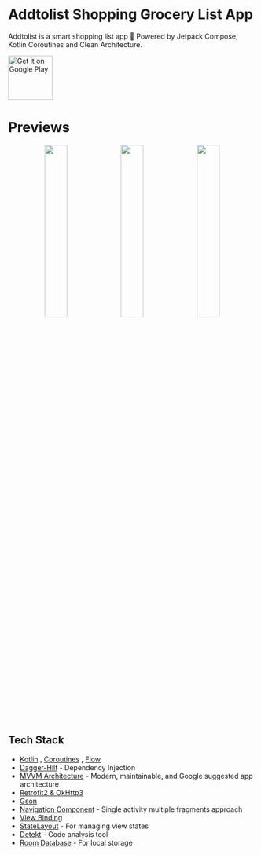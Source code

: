 
# Addtolist Shopping Grocery List App

Addtolist is a smart shopping list app 📝 Powered  by Jetpack Compose, Kotlin Coroutines and Clean Architecture.

<a href="https://play.google.com/store/apps/details?id=com.yonder.addtolist" target="_blank"><img src="https://play.google.com/intl/en_us/badges/images/generic/en-play-badge.png" alt="Get it on Google Play" height="90"/></a>


# Previews
<p align="center">
<img src="https://user-images.githubusercontent.com/13941871/131255325-637708d5-f8e4-4b60-939a-0fa1a8c16c7f.gif" width="30%" />  
<img src="https://user-images.githubusercontent.com/13941871/131255184-afd70dd8-e7fd-452e-8f02-0d78f98c5391.gif" width="30%" />
<img src="https://user-images.githubusercontent.com/13941871/131254870-aacb6e83-7516-46d2-9a58-21c09c44d578.gif" width="30%" />
</p>

## Tech Stack
* [Kotlin](https://kotlinlang.org/) , [Coroutines](https://github.com/Kotlin/kotlinx.coroutines) , [Flow](https://kotlin.github.io/kotlinx.coroutines/kotlinx-coroutines-core/kotlinx.coroutines.flow/)
* [Dagger-Hilt](https://developer.android.com/training/dependency-injection/hilt-android) - Dependency Injection
* [MVVM Architecture](https://developer.android.com/jetpack/guide) - Modern, maintainable, and Google suggested app architecture
* [Retrofit2 & OkHttp3](https://github.com/square/retrofit)
* [Gson](https://github.com/google/gson)
* [Navigation Component](https://developer.android.com/guide/navigation) - Single activity multiple fragments approach
* [View Binding](https://developer.android.com/topic/libraries/view-binding) 
* [StateLayout](https://github.com/yusufonderd/StateLayout) - For managing view states
* [Detekt](https://github.com/detekt/detekt) - Code analysis tool
* [Room Database](https://developer.android.com/training/data-storage/room) - For local storage

